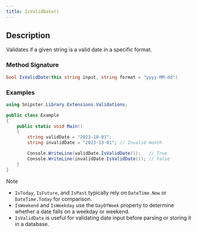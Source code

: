 ```yaml
---
title: IsValidDate()
---
```


## Description
Validates if a given string is a valid date in a specific format.

### Method Signature

```csharp
bool IsValidDate(this string input, string format = "yyyy-MM-dd")
```

### Examples

```csharp
using Snipster.Library.Extensions.Validations;

public class Example
{
    public static void Main()
    {
        string validDate = "2023-10-01";
        string invalidDate = "2023-13-01"; // Invalid month

        Console.WriteLine(validDate.IsValidDate());   // True
        Console.WriteLine(invalidDate.IsValidDate()); // False
    }
}
```

> [!NOTE]
> - `IsToday`, `IsFuture`, and `IsPast` typically rely on `DateTime.Now` or `DateTime.Today` for comparison.  
> - `IsWeekend` and `IsWeekday` use the `DayOfWeek` property to determine whether a date falls on a weekday or weekend.  
> - `IsValidDate` is useful for validating date input before parsing or storing it in a database.